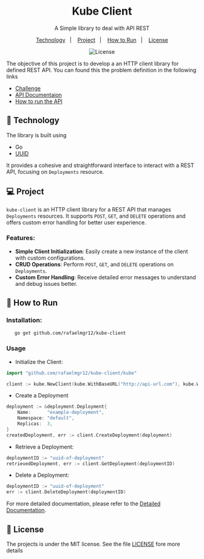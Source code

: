 <h1 align="center">Kube Client</h1>
<p align = "center"> A Simple library to deal with API REST</p>

<p align="center">
  <a href="#-technology">Technology</a>&nbsp;&nbsp;&nbsp;|&nbsp;&nbsp;&nbsp;
    <a href="#-project">Project</a>&nbsp;&nbsp;&nbsp;|&nbsp;&nbsp;&nbsp;
  <a href="#-how-to-run">How to Run</a>&nbsp;&nbsp;&nbsp;|&nbsp;&nbsp;&nbsp;
  <a href="#-license">License</a>
</p>

<p align="center">
  <img alt="License" src="https://img.shields.io/static/v1?label=license&message=MIT&color=8257E5&labelColor=000000">
</p>

The objective of this project is to develop a an HTTP client library for defined REST API. You can found this the problem definition in the following links
* [Challenge](https://app.devgym.com.br/challenges/9bcad7c4-a809-4ef5-929d-a000aede5b25)
* [API Documentaion](https://github.com/devgymbr/files/blob/main/kubeapi-docs.md)
* [How to run the API](https://github.com/devgymbr/files/blob/main/kubeapi-docs.md#como-rodar-a-api)

## 🚀 Technology

The library is built using 
* Go
* [UUID](https://github.com/google/uuid)

It provides a cohesive and straightforward interface to interact with a REST API, focusing on `Deployments` resource.

## 💻 Project

`kube-client` is an HTTP client library for a REST API that manages `Deployments` resources. It supports `POST`, `GET`, and `DELETE` operations and offers custom error handling for better user experience.

### Features:

- **Simple Client Initialization**: Easily create a new instance of the client with custom configurations.
- **CRUD Operations**: Perform `POST`, `GET`, and `DELETE` operations on `Deployments`.
- **Custom Error Handling**: Receive detailed error messages to understand and debug issues better.

## 📖 How to Run

### **Installation**:

```bash
   go get github.com/rafaelmgr12/kube-client
````

### Usage
* Initialize the Client:
```go
import "github.com/rafaelmgr12/kube-client/kube"

client := kube.NewClient(kube.WithBaseURL("http://api-url.com"), kube.WithTimeout(30))
```
* Create a Deployment
```go
deployment := &deployment.Deployment{
    Name:      "example-deployment",
    Namespace: "default",
    Replicas:  3,
}
createdDeployment, err := client.CreateDeployment(deployment)

```
* Retrieve a Deployment:
```go
deploymentID := "uuid-of-deployment"
retrievedDeployment, err := client.GetDeployment(deploymentID)


```
* Delete a Deployment:
```go
deploymentID := "uuid-of-deployment"
err := client.DeleteDeployment(deploymentID)


```
For more detailed documentation, please refer to the [Detailed Documentation](https://github.com/rafaelmgr12/kube-client/blob/master/docs/Documention.md).
## 📄 License
The projects is under the MIT license. See the file [LICENSE](LICENSE) fore more details